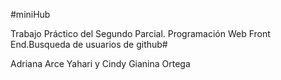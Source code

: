 #miniHub

Trabajo Práctico del Segundo Parcial. Programación Web Front End.Busqueda de usuarios de github#

Adriana Arce Yahari y Cindy Gianina Ortega


